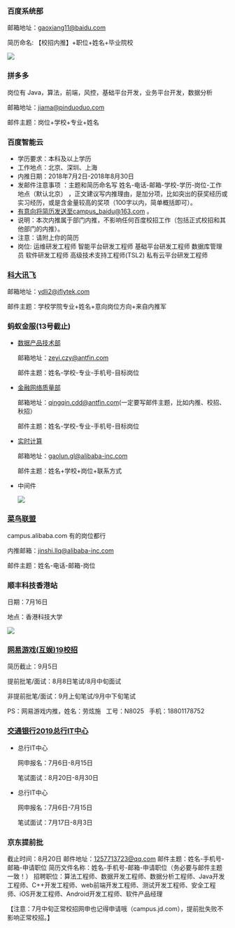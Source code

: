 ### 百度系统部

邮箱地址：gaoxiang11@baidu.com  

简历命名: 【校招内推】+职位+姓名+毕业院校

![](http://ww1.sinaimg.cn/mw690/a210afcdgy1ft77k0o0bmj20oi0p21kx.jpg)

### 拼多多

岗位有 Java，算法，前端，风控，基础平台开发，业务平台开发，数据分析

邮箱地址：jiama@pinduoduo.com

邮件主题：岗位+学校+专业+姓名

### 百度智能云

* 学历要求：本科及以上学历 
* 工作地点：北京、深圳、上海 
* 内推日期：2018年7月2日-2018年8月30日 
* 发邮件注意事项 ：主题和简历命名写 姓名-电话-邮箱-学校-学历-岗位-工作地点（默认北京） ，正文建议写内推理由，是加分项，比如突出的获奖经历或实习经历，或是含金量较高的奖项（100字以内，简单概括即可）。 
* 有意向将简历发送至campus_baidu@163.com 。 
* 说明：本次内推属于部门内推，不影响任何百度校招工作（包括正式校招和其他部门的内推）。 
* 注意：请附上你的简历
* 岗位: 运维研发工程师  智能平台研发工程师 基础平台研发工程师 数据库管理员 软件研发工程师 高级技术支持工程师(TSL2)  私有云平台研发工程师  

### [科大讯飞](https://mp.weixin.qq.com/s?__biz=MzI4MDczNzkwOA==&mid=2247485221&idx=1&sn=b6c96b9d48f5e4f68f1f500e1896c4e9&chksm=ebb2a63edcc52f283261eb09702faaf75f387d2ed72b91d1873644c0a36ebb4f3407ddf7a04f&mpshare=1&scene=1&srcid=0710mhUidpO2LyEibP0S8VQ0#rd)

邮箱地址：ydli2@iflytek.com

邮件主题：学校学院专业+姓名+意向岗位方向+来自内推军

### 蚂蚁金服(13号截止)

* [数据产品技术部](https://www.nowcoder.com/discuss/85643)

  邮箱地址：zeyi.czy@antfin.com 

  邮件主题：姓名-学校-专业-手机号-目标岗位

* [金融网络质量部](https://www.nowcoder.com/discuss/85623)

  邮箱地址：qingqin.cdd@antfin.com(一定要写邮件主题，比如内推、校招、秋招） 

  邮件主题：姓名-学校-专业-手机号-目标岗位 

* [实时计算](https://www.nowcoder.com/discuss/85686)

   邮箱地址：gaolun.gl@alibaba-inc.com 

   邮件主题：姓名+学校+岗位+联系方式 

* 中间件

   ![](http://ww1.sinaimg.cn/mw690/a210afcdgy1ft77hz0o86j215c1xv1b1.jpg)

### [菜鸟联盟](https://www.nowcoder.com/discuss/85218?type=0&order=0&pos=17&page=1)

campus.alibaba.com 有的岗位都行

内推邮箱：jinshi.llq@alibaba-inc.com

邮件主题：姓名-电话-邮箱-岗位 

### 顺丰科技香港站

日期：7月16日

地点：香港科技大学

![](http://ww1.sinaimg.cn/mw690/a210afcdgy1ft76ygesyuj20bz0fen1g.jpg)



### [网易游戏(互娱)19校招](http://game.campus.163.com/)

简历截止：9月5日

提前批笔/面试：8月8日笔试/8月中旬面试

非提前批笔/面试：9月上旬笔试/9月中下旬笔试

PS：网易游戏内推，姓名：劳炫施   工号：N8025   手机：18801178752

### [交通银行2019总行IT中心](https://mp.weixin.qq.com/s?__biz=MjM5MTQyOTU0Ng==&mid=2647981655&idx=1&sn=bfd43441a4da9d223fced88bdbdc2e63&chksm=be95f89289e27184864acb9905299fb01e8c2458cfd9d60957cf5e2b9e59fedd9d178f2e1768&mpshare=1&scene=1&srcid=0712nvv3EaUIFOfW1a1WIyof#rd)

* 总行IT中心

  网申报名：7月6日-8月15日

  笔试面试：8月20日-8月30日

* 总行IT中心

  网申报名：7月6日-7月15日

  笔试面试：7月17日-8月3日

### 京东提前批

截止时间：8月20日
邮件地址：1257713723@qq.com
邮件主题：姓名-手机号-邮箱-申请职位
简历文件名称：姓名-手机号-邮箱-申请职位（务必要与邮件主题一致！）
招聘职位：算法工程师、数据开发工程师、数据分析工程师、Java开发工程师、C++开发工程师、web前端开发工程师、测试开发工程师、安全工程师、iOS开发工程师、Android开发工程师、软件产品经理

【注意：7月中旬正常校招网申也记得申请哦（campus.jd.com），提前批失败不影响正常校招。】
